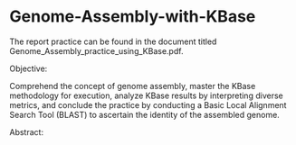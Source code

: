# Genome-Assembly-with-KBase

The report practice can be found in the document titled Genome_Assembly_practice_using_KBase.pdf.

Objective: 

Comprehend the concept of genome assembly, master the KBase methodology for execution, analyze KBase results by interpreting diverse metrics, and conclude the practice by conducting a Basic Local Alignment Search Tool (BLAST) to ascertain the identity of the assembled genome.

Abstract: 


